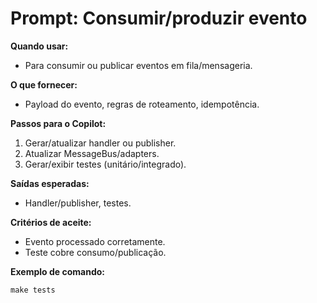 # Prompt: Consumir/produzir evento

**Quando usar:**
- Para consumir ou publicar eventos em fila/mensageria.

**O que fornecer:**
- Payload do evento, regras de roteamento, idempotência.

**Passos para o Copilot:**
1. Gerar/atualizar handler ou publisher.
2. Atualizar MessageBus/adapters.
3. Gerar/exibir testes (unitário/integrado).

**Saídas esperadas:**
- Handler/publisher, testes.

**Critérios de aceite:**
- Evento processado corretamente.
- Teste cobre consumo/publicação.

**Exemplo de comando:**
```
make tests
```
